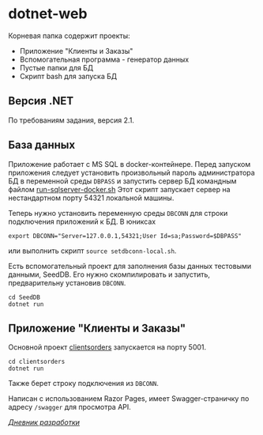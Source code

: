 # dotnet-web

Корневая папка содержит проекты: 
* Приложение "Клиенты и Заказы"
* Вспомогательная программа - генератор данных
* Пустые папки для БД
* Скрипт bash для запуска БД

## Версия .NET

По требованиям задания, версия 2.1.

## База данных

Приложение работает с MS SQL в docker-контейнере. Перед запуском приложения 
следует установить произвольный пароль администратора БД в переменной среды `DBPASS` 
и запустить сервер БД командным файлом [run-sqlserver-docker.sh](./run-sqlserver-docker.sh)
Этот скрипт запускает сервер на нестандартном порту 54321 локальной машины. 

Теперь нужно установить переменную среды `DBCONN` для строки подключения приложений к БД.
В юниксах

    export DBCONN="Server=127.0.0.1,54321;User Id=sa;Password=$DBPASS"

или выполнить скрипт `source setdbconn-local.sh`.

Есть вспомогательный проект для заполнения базы данных тестовыми данными,
SeedDB. Его нужно скомпилировать и запустить, предварительну установив `DBCONN`.

    cd SeedDB
    dotnet run

## Приложение "Клиенты и Заказы"

Основной проект [clientsorders](./clientsorders) запускается на порту 5001.

    cd clientsorders
    dotnet run

Также берет строку подключения из `DBCONN`.

Написан с использованием Razor Pages, имеет Swagger-страничку по адресу
`/swagger` для просмотра API.

[*Дневник разработки*](./diary.md)
